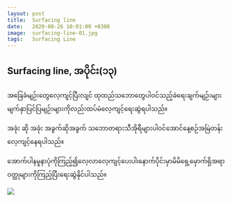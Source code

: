 ```yaml
---
layout: post
title:  Surfacing line
date:   2020-08-26 10:01:00 +0300
image:  surfacing-line-01.jpg
tags:   Surfacing Line
---
```


## Surfacing line, အပိုင်း(၁၃)

အခြေခံမျဉ်းတွေလေ့ကျင့်ပြီးလျင်
ထုထည်သဘောတွေပါဝင်သည့်ခဲရေးချက်မျဉ်းများ မျက်နှာပြင်ပြမျဉ်းများကိုလည်းထပ်မံလေ့ကျင့်ရေးဆွဲရပါသည်။

အခုံး ဆို အခုံး အခွက်ဆိုအခွက်
သဘောတရားသီအိုရီများပါဝင်အောင်နေ့စဉ်အမြဲတန်းလေ့ကျင့်နေရပါသည်။

အောက်ပါနမူနာပုံကိုကြည့်၍လေ့လာလေ့ကျင့်ပေးပါ၊နောက်ပိုင်းမှာမိမိရှေ့မှောက်ရှိအရာဝတ္ထုများကိုကြည့်ပြီးရေးဆွဲနိုင်ပါသည်။

![]({{site.baseurl}}/img/surfacing-line-01.jpg)

